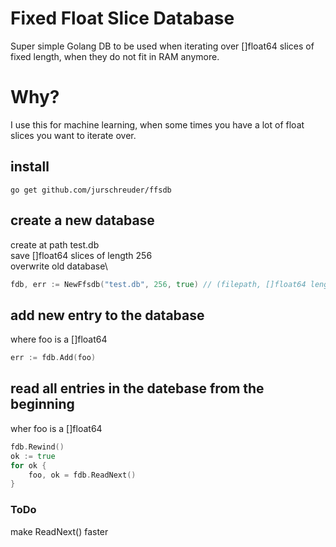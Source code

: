 Fixed Float Slice Database
==========================

Super simple Golang DB to be used when iterating over []float64 slices of fixed length, when they do not fit in RAM anymore.

# Why?

I use this for machine learning, when some times you have a lot of float slices you want to iterate over.

## install
```
go get github.com/jurschreuder/ffsdb
```

## create a new database 
create at path test.db\
save []float64 slices of length 256\
overwrite old database\
```go
fdb, err := NewFfsdb("test.db", 256, true) // (filepath, []float64 length, overwrite old file)
```

## add new entry to the database
where foo is a []float64
```go
err := fdb.Add(foo)
```

## read all entries in the datebase from the beginning
wher foo is a []float64
```go
fdb.Rewind()
ok := true
for ok {
    foo, ok = fdb.ReadNext()
}
```

### ToDo
make ReadNext() faster
